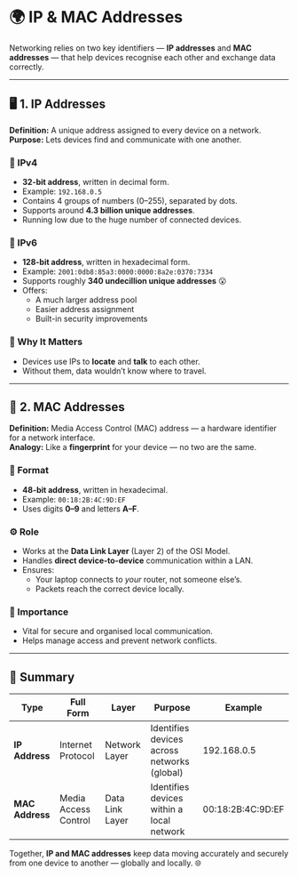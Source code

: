 # 🌍 IP & MAC Addresses

Networking relies on two key identifiers — **IP addresses** and **MAC addresses** — that help devices recognise each other and exchange data correctly.

---

## 🖥️ 1. IP Addresses
**Definition:** A unique address assigned to every device on a network.  
**Purpose:** Lets devices find and communicate with one another.

### 📘 IPv4
- **32-bit address**, written in decimal form.  
- Example: `192.168.0.5`  
- Contains 4 groups of numbers (0–255), separated by dots.  
- Supports around **4.3 billion unique addresses**.  
- Running low due to the huge number of connected devices.

### 📗 IPv6
- **128-bit address**, written in hexadecimal form.  
- Example: `2001:0db8:85a3:0000:0000:8a2e:0370:7334`  
- Supports roughly **340 undecillion unique addresses** 😮  
- Offers:
  - A much larger address pool  
  - Easier address assignment  
  - Built-in security improvements

### 🧠 Why It Matters
- Devices use IPs to **locate** and **talk** to each other.  
- Without them, data wouldn’t know where to travel.

---

## 🪪 2. MAC Addresses
**Definition:** Media Access Control (MAC) address — a hardware identifier for a network interface.  
**Analogy:** Like a **fingerprint** for your device — no two are the same.

### 🧩 Format
- **48-bit address**, written in hexadecimal.  
- Example: `00:18:2B:4C:9D:EF`  
- Uses digits **0–9** and letters **A–F**.

### ⚙️ Role
- Works at the **Data Link Layer** (Layer 2) of the OSI Model.  
- Handles **direct device-to-device** communication within a LAN.  
- Ensures:
  - Your laptop connects to *your* router, not someone else’s.  
  - Packets reach the correct device locally.

### 🔐 Importance
- Vital for secure and organised local communication.  
- Helps manage access and prevent network conflicts.

---

## 🧾 Summary

| Type | Full Form | Layer | Purpose | Example |
|------|------------|--------|----------|----------|
| **IP Address** | Internet Protocol | Network Layer | Identifies devices across networks (global) | 192.168.0.5 |
| **MAC Address** | Media Access Control | Data Link Layer | Identifies devices within a local network | 00:18:2B:4C:9D:EF |

Together, **IP and MAC addresses** keep data moving accurately and securely from one device to another — globally and locally. 🌐
